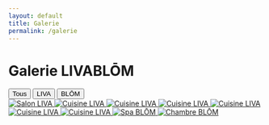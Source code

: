 ```yaml
---
layout: default
title: Galerie
permalink: /galerie
---
```


<div class="bg-black text-white min-h-screen px-4 py-8 text-center">

  <h1 class="text-3xl font-bold mb-6">Galerie LIVABLŌM</h1>

  <!-- BOUTONS DE FILTRE -->
  <div class="flex justify-center space-x-4 mb-8">
    <button onclick="filterGallery('all')" class="filter-btn bg-white text-black px-4 py-2 rounded-full hover:bg-gray-300">Tous</button>
    <button onclick="filterGallery('liva')" class="filter-btn bg-white text-black px-4 py-2 rounded-full hover:bg-gray-300">LIVA</button>
    <button onclick="filterGallery('blom')" class="filter-btn bg-white text-black px-4 py-2 rounded-full hover:bg-gray-300">BLŌM</button>
  </div>

  <!-- GALERIE -->
  <div class="grid grid-cols-2 md:grid-cols-4 gap-4" id="gallery">
    <!-- LIVA -->
    <a href="{{ site.baseurl }}/assets/galerie/liva/salon1.jpg" data-lightbox="galerie" data-title="Salon LIVA" class="gallery-item liva">
      <img src="{{ site.baseurl }}/assets/galerie/liva/salon1.jpg" alt="Salon LIVA" class="rounded shadow" />
    </a>
    <a href="{{ site.baseurl }}/assets/galerie/liva/salon2.jpg" data-lightbox="galerie" data-title="Cuisine LIVA" class="gallery-item liva">
      <img src="{{ site.baseurl }}/assets/galerie/liva/salon2.jpg" alt="Cuisine LIVA" class="rounded shadow" />
    </a>
    <a href="{{ site.baseurl }}/assets/galerie/liva/salon3.jpg" data-lightbox="galerie" data-title="Cuisine LIVA" class="gallery-item liva">
      <img src="{{ site.baseurl }}/assets/galerie/liva/salon3.jpg" alt="Cuisine LIVA" class="rounded shadow" />
    </a>
     <a href="{{ site.baseurl }}/assets/galerie/liva/salon4.jpg" data-lightbox="galerie" data-title="Cuisine LIVA" class="gallery-item liva">
      <img src="{{ site.baseurl }}/assets/galerie/liva/salon4.jpg" alt="Cuisine LIVA" class="rounded shadow" />
    </a>
     <a href="{{ site.baseurl }}/assets/galerie/liva/salon5.jpg" data-lightbox="galerie" data-title="Cuisine LIVA" class="gallery-item liva">
      <img src="{{ site.baseurl }}/assets/galerie/liva/salon5.jpg" alt="Cuisine LIVA" class="rounded shadow" />
    </a>
     <a href="{{ site.baseurl }}/assets/galerie/liva/salon6.jpg" data-lightbox="galerie" data-title="Cuisine LIVA" class="gallery-item liva">
      <img src="{{ site.baseurl }}/assets/galerie/liva/salon6.jpg" alt="Cuisine LIVA" class="rounded shadow" />
    </a>
     <a href="{{ site.baseurl }}/assets/galerie/liva/salon7.jpg" data-lightbox="galerie" data-title="Cuisine LIVA" class="gallery-item liva">
      <img src="{{ site.baseurl }}/assets/galerie/liva/salon7.jpg" alt="Cuisine LIVA" class="rounded shadow" />
    </a>
    <!-- BLŌM -->
    <a href="{{ site.baseurl }}/assets/galerie/blom/Spa.jpg" data-lightbox="galerie" data-title="Spa BLŌM" class="gallery-item blom">
      <img src="{{ site.baseurl }}/assets/galerie/blom/Spa.jpg" alt="Spa BLŌM" class="rounded shadow" />
    </a>
    <a href="{{ site.baseurl }}/assets/galerie/blom/femmemur.jpg" data-lightbox="galerie" data-title="Chambre BLŌM" class="gallery-item blom">
      <img src="{{ site.baseurl }}/assets/galerie/blom/femmemur.jpg" alt="Chambre BLŌM" class="rounded shadow" />
    </a>
  </div>

</div>

<script>
  function filterGallery(category) {
    const items = document.querySelectorAll('.gallery-item');
    items.forEach(item => {
      if (category === 'all') {
        item.style.display = 'block';
      } else {
        item.style.display = item.classList.contains(category) ? 'block' : 'none';
      }
    });
  }
</script>
